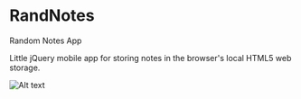# RandNotes
Random Notes App

Little jQuery mobile app for storing notes in the browser's local HTML5 web storage.

![Alt text](RandNotes/RandNotes.PNG?raw=true "Screenshot of Rand Notes app")




